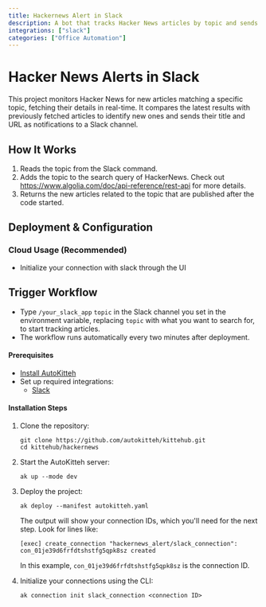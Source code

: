 ```yaml
---
title: Hackernews Alert in Slack 
description: A bot that tracks Hacker News articles by topic and sends updates to Slack.
integrations: ["slack"]
categories: ["Office Automation"]
---
```


# Hacker News Alerts in Slack

This project monitors Hacker News for new articles matching a specific topic, fetching their details in real-time. It compares the latest results with previously fetched articles to identify new ones and sends their title and URL as notifications to a Slack channel.

## How It Works

1. Reads the topic from the Slack command.
2. Adds the topic to the search query of HackerNews. Check out https://www.algolia.com/doc/api-reference/rest-api for more details. 
3. Returns the new articles related to the topic that are published after the code started.


## Deployment & Configuration

### Cloud Usage (Recommended)

- Initialize your connection with slack through the UI


## Trigger Workflow

- Type `/your_slack_app` `topic` in the Slack channel you set in the environment variable, replacing `topic` with what you want to search for, to start tracking articles.
- The workflow runs automatically every two minutes after deployment. 

#### Prerequisites
- [Install AutoKitteh](https://docs.autokitteh.com/get_started/install)
- Set up required integrations:
  - [Slack](https://docs.autokitteh.com/integrations/slack)

#### Installation Steps
1. Clone the repository:
   ```shell
   git clone https://github.com/autokitteh/kittehub.git
   cd kittehub/hackernews
   ```

2. Start the AutoKitteh server:
   ```shell
   ak up --mode dev
   ```

3. Deploy the project:
   ```shell
   ak deploy --manifest autokitteh.yaml
   ```

   The output will show your connection IDs, which you'll need for the next step. Look for lines like:
   ```shell
   [exec] create_connection "hackernews_alert/slack_connection": con_01je39d6frfdtshstfg5qpk8sz created
   ```
   
   In this example, `con_01je39d6frfdtshstfg5qpk8sz` is the connection ID.

4. Initialize your connections using the CLI:
   ```shell
   ak connection init slack_connection <connection ID>
   ```

